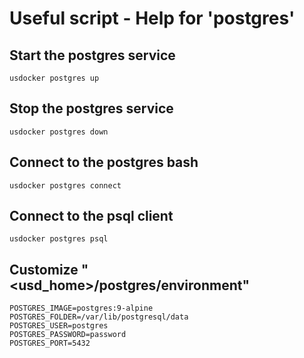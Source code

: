 # Useful script - Help for 'postgres'

## Start the postgres service

```
usdocker postgres up
```

## Stop the postgres service 

```
usdocker postgres down
```

## Connect to the postgres bash

```
usdocker postgres connect
```

## Connect to the psql client

```
usdocker postgres psql
```

## Customize "<usd_home>/postgres/environment"

```
POSTGRES_IMAGE=postgres:9-alpine
POSTGRES_FOLDER=/var/lib/postgresql/data
POSTGRES_USER=postgres
POSTGRES_PASSWORD=password
POSTGRES_PORT=5432
```
